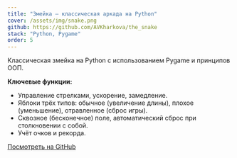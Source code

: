 ```yaml
---
title: "Змейка — классическая аркада на Python"
cover: /assets/img/snake.png
github: https://github.com/AVKharkova/the_snake
stack: "Python, Pygame"
order: 5
---
```


Классическая змейка на Python с использованием Pygame и принципов ООП.

**Ключевые функции:**
- Управление стрелками, ускорение, замедление.
- Яблоки трёх типов: обычное (увеличение длины), плохое (уменьшение), отравленное (сброс игры).
- Сквозное (бесконечное) поле, автоматический сброс при столкновении с собой.
- Учёт очков и рекорда.

[Посмотреть на GitHub](https://github.com/AVKharkova/the_snake)
